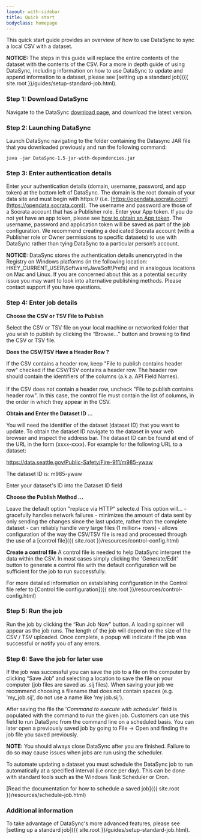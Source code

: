 ```yaml
---
layout: with-sidebar
title: Quick start
bodyclass: homepage
---
```


This quick start guide provides an overview of how to use DataSync to sync a local CSV with a dataset.  

**NOTICE:** The steps in this guide will replace the entire contents of the dataset with the contents of the CSV.  For a more in depth guide of using DataSync, including information on how to use DataSync to update and append information to a dataset,  please see [setting up a standard job]({{ site.root }}/guides/setup-standard-job.html).

### Step 1: Download DataSync
Navigate to the DataSync [download page]({{site.root}}/datasync/releases}}), and download the latest version. 

### Step 2: Launching DataSync
Launch DataSync navigating to the folder containing the Datasync JAR file that you downloaded previously and run the following command:

```
java -jar DataSync-1.5-jar-with-dependencies.jar
```

### Step 3: Enter authentication details
Enter your authentication details (domain, username, password, and app token) at the bottom left of DataSync.  The domain is the root domain of your data site and must begin with https:// (i.e. [https://opendata.socrata.com](https://opendata.socrata.com)). The username and password are those of a Socrata account that has a Publisher role. Enter your App token.  If you do not yet have an app token, please see [how to obtain an App token](http://dev.socrata.com/docs/app-tokens.html). The username, password and application token will be saved as part of the job configuration.  We recommend creating a dedicated Socrata account (with a Publisher role or Owner permissions to specific datasets) to use with DataSync rather than tying DataSync to a particular person’s account.

**NOTICE:** DataSync stores the authentication details unencrypted in the Registry on Windows platforms (in the following location: HKEY_CURRENT_USER\Software\JavaSoft\Prefs) and in analogous locations on Mac and Linux. If you are concerned about this as a potential security issue you may want to look into alternative publishing methods. Please contact support if you have questions.

### Step 4: Enter job details

**Choose the CSV or TSV File to Publish**

Select the CSV or TSV file on your local machine or networked folder that you wish to publish by clicking the “Browse...” button and browsing to find the CSV or TSV file.

**Does the CSV/TSV Have a Header Row ?**

If the CSV contains a header row, keep "File to publish contains header row" checked if the CSV/TSV contains a header row. The header row should contain the identifiers of the columns (a.k.a. API Field Names).
<br><br>
If the CSV does not contain a header row, uncheck "File to publish contains header row".  In this case, the control file must contain the list of columns, in the order in which they appear in the CSV.


**Obtain and Enter the Dataset ID ...**

You will need the identifier of the dataset (dataset ID) that you want to update. To obtain the dataset ID navigate to the dataset in your web browser and inspect the address bar. The dataset ID can be found at end of the URL in the form (xxxx-xxxx). For example for the following URL to a dataset:

https://data.seattle.gov/Public-Safety/Fire-911/m985-ywaw

The dataset ID is: m985-ywaw

Enter your dataset's ID into the Dataset ID field


**Choose the Publish Method ...**

Leave the default option "replace via HTTP" selecte.d  This option will...
      - gracefully handles network failures
      - minimizes the amount of data sent by only sending the changes since the last update, rather than the complete dataset
      - can reliably handle very large files (1 million+ rows)
      - allows configuration of the way the CSV/TSV file is read and processed through the use of a [control file]({{ site.root }}/resources/control-config.html)

**Create a control file**
A control file is needed to help DataSync interpret the data within the CSV. In most cases simply clicking the 'Generate/Edit' button to generate a control file with the default configuration will be sufficient for the job to run successfully. 

For more detailed information on establishing configuration in the Control file refer to [Control file configuration]({{ site.root }}/resources/control-config.html)

### Step 5: Run the job

Run the job by clicking the “Run Job Now” button. A loading spinner will appear as the job runs.  The length of the job will depend on the size of the CSV / TSV uploaded. Once complete, a popup will indicate if the job was successful or notify you of any errors. 

### Step 6: Save the job for later use

If the job was successful you can save the job to a file on the computer by clicking “Save Job” and selecting a location to save the file on your computer (job files are saved as .sij files). When saving your job we recommend choosing a filename that does not contain spaces (e.g. 'my_job.sij', do not use a name like 'my job.sij'). 

After saving the file the '*Command to execute with scheduler*' field is populated with the command to run the given job. Customers can use this field to run DataSync from the command line on a scheduled basis. You can later open a previously saved job by going to File -> Open and finding the job file you saved previously.

**NOTE:** You should always close DataSync after you are finished.  Failure to do so may cause issues when jobs are run using the scheduler.

To automate updating a dataset you must schedule the DataSync job to run automatically at a specified interval (i.e once per day). This can be done with standard tools such as the Windows Task Scheduler or Cron.

[Read the documentation for how to schedule a saved job]({{ site.root }}/resources/schedule-job.html)

### Additional information

To take advantage of DataSync's more advanced features, please see  [setting up a standard job]({{ site.root }}/guides/setup-standard-job.html).
